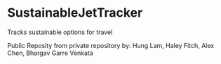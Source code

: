 # SustainableJetTracker
Tracks sustainable options for travel

Public Reposity from private repository by: Hung Lam, Haley Fitch, Alex Chen, Bhargav Garre Venkata

